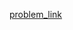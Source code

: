 [problem_link](https://www.hackerrank.com/contests/mid-term-a-introduction-to-c-for-dsa/challenges)
